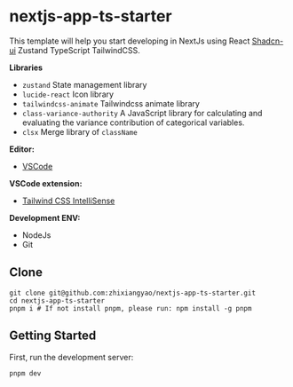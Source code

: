 # nextjs-app-ts-starter

This template will help you start developing in NextJs using React [Shadcn-ui](https://ui.shadcn.com) Zustand TypeScript TailwindCSS.

**Libraries**

- `zustand` State management library
- `lucide-react` Icon library
- `tailwindcss-animate` Tailwindcss animate library
- `class-variance-authority` A JavaScript library for calculating and evaluating the variance contribution of categorical variables.
- `clsx` Merge library of `className`

**Editor:**

- [VSCode](https://code.visualstudio.com/)

**VSCode extension:**

- [Tailwind CSS IntelliSense](https://marketplace.visualstudio.com/items?itemName=bradlc.vscode-tailwindcss)

**Development ENV:**

- NodeJs
- Git

## Clone

```shell
git clone git@github.com:zhixiangyao/nextjs-app-ts-starter.git
cd nextjs-app-ts-starter
pnpm i # If not install pnpm, please run: npm install -g pnpm
```

## Getting Started

First, run the development server:

```bash
pnpm dev
```

